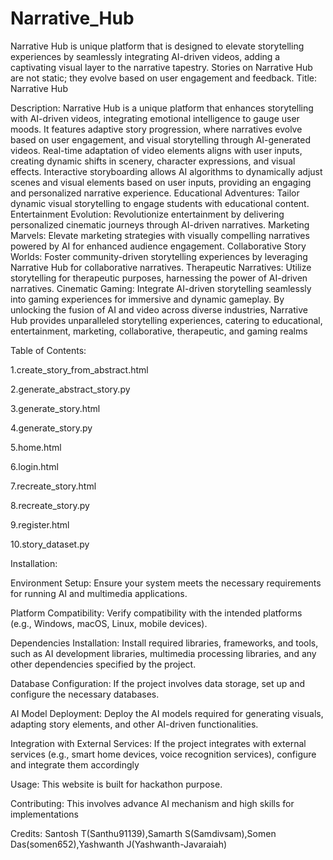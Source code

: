 # Narrative_Hub
Narrative Hub is unique platform that is designed to elevate storytelling experiences by seamlessly integrating AI-driven videos, adding a captivating visual layer to the narrative tapestry. Stories on Narrative Hub are not static; they evolve based on user engagement and feedback.
Title: Narrative Hub


Description: Narrative Hub is a unique platform that enhances storytelling with AI-driven videos, integrating emotional intelligence to gauge user moods. It features adaptive story progression, where narratives evolve based on user engagement, and visual storytelling through AI-generated videos. Real-time adaptation of video elements aligns with user inputs, creating dynamic shifts in scenery, character expressions, and visual effects. Interactive storyboarding allows AI algorithms to dynamically adjust scenes and visual elements based on user inputs, providing an engaging and personalized narrative experience.
                                  Educational Adventures: Tailor dynamic visual storytelling to engage students with educational content.
Entertainment Evolution: Revolutionize entertainment by delivering personalized cinematic journeys through AI-driven narratives.
Marketing Marvels: Elevate marketing strategies with visually compelling narratives powered by AI for enhanced audience engagement.
Collaborative Story Worlds: Foster community-driven storytelling experiences by leveraging Narrative Hub for collaborative narratives.
Therapeutic Narratives: Utilize storytelling for therapeutic purposes, harnessing the power of AI-driven narratives.
Cinematic Gaming: Integrate AI-driven storytelling seamlessly into gaming experiences for immersive and dynamic gameplay.
By unlocking the fusion of AI and video across diverse industries, Narrative Hub provides unparalleled storytelling experiences, catering to educational, entertainment, marketing, collaborative, therapeutic, and gaming realms



Table of Contents: 

1.create_story_from_abstract.html

2.generate_abstract_story.py

3.generate_story.html

4.generate_story.py

5.home.html

6.login.html

7.recreate_story.html

8.recreate_story.py

9.register.html

10.story_dataset.py




Installation: 

Environment Setup: Ensure your system meets the necessary requirements for running AI and multimedia applications.

Platform Compatibility: Verify compatibility with the intended platforms (e.g., Windows, macOS, Linux, mobile devices).

Dependencies Installation: Install required libraries, frameworks, and tools, such as AI development libraries, multimedia processing libraries, and any other dependencies specified by the project.

Database Configuration: If the project involves data storage, set up and configure the necessary databases.

AI Model Deployment: Deploy the AI models required for generating visuals, adapting story elements, and other AI-driven functionalities.

Integration with External Services: If the project integrates with external services (e.g., smart home devices, voice recognition services), configure and integrate them accordingly



Usage: This website is built for hackathon purpose.



Contributing: This involves advance AI mechanism and high skills for implementations



Credits: Santosh T(Santhu91139),Samarth S(Samdivsam),Somen Das(somen652),Yashwanth J(Yashwanth-Javaraiah)



